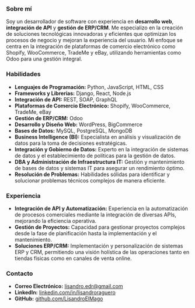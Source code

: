 ### Sobre mí

Soy un desarrollador de software con experiencia en **desarrollo web**, **integración de API** y **gestión de ERP/CRM**. Me especializo en la creación de soluciones tecnológicas innovadoras y eficientes que optimizan los procesos de negocio y mejoran la experiencia del usuario. Mi enfoque se centra en la integración de plataformas de comercio electrónico como Shopify, WooCommerce, TradeMe y eBay, utilizando herramientas como Odoo para una gestión integral.

### Habilidades

- **Lenguajes de Programación:** Python, JavaScript, HTML, CSS
- **Frameworks y Librerías:** Django, React, Node.js
- **Integración de API:** REST, SOAP, GraphQL
- **Plataformas de Comercio Electrónico:** Shopify, WooCommerce, TradeMe, eBay
- **Gestión de ERP/CRM:** Odoo
- **Desarrollo y Diseño Web:** WordPress, BigCommerce
- **Bases de Datos:** MySQL, PostgreSQL, MongoDB
- **Business Intelligence (BI):** Especialista en análisis y visualización de datos para la toma de decisiones estratégicas.
- **Integración y Gobierno de Datos:** Experto en la integración de sistemas de datos y el establecimiento de políticas para la gestión de datos.
- **DBA y Administración de Infraestructura IT:** Gestión y mantenimiento de bases de datos y sistemas IT para asegurar un rendimiento óptimo.
- **Resolución de Problemas:** Habilidades sólidas para identificar y solucionar problemas técnicos complejos de manera eficiente.

### Experiencia

- **Integración de API y Automatización:** Experiencia en la automatización de procesos comerciales mediante la integración de diversas APIs, mejorando la eficiencia operativa.
- **Gestión de Proyectos:** Capacidad para gestionar proyectos complejos desde la fase de planificación hasta la implementación y el mantenimiento.
- **Soluciones ERP/CRM:** Implementación y personalización de sistemas ERP y CRM, permitiendo una visión holística de las operaciones tanto en tiendas físicas como en canales de venta online.

### Contacto

- **Correo Electrónico:** [lisandro.edr@gmail.com](mailto:lisandro.edr@gmail.com)
- **LinkedIn:** [linkedin.com/in/lisandroraguero](https://www.linkedin.com/in/lisandroraguero/)
- **GitHub:** [github.com/LisandroElMago](https://github.com/LisandroElMago)

<!--
**LisandroElMago/LisandroElMago** is a ✨ _special_ ✨ repository because its `README.md` (this file) appears on your GitHub profile.

Here are some ideas to get you started:

- 🔭 I’m currently working on ...
- 🌱 I’m currently learning ...
- 👯 I’m looking to collaborate on ...
- 🤔 I’m looking for help with ...
- 💬 Ask me about ...
- 📫 How to reach me: ...
- 😄 Pronouns: ...
- ⚡ Fun fact: ...
-->
